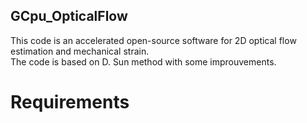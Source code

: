 ## GCpu_OpticalFlow
This code is an accelerated open-source software for 2D optical flow estimation and mechanical strain.   
The code is based on D. Sun method with some improuvements. 
# Requirements
